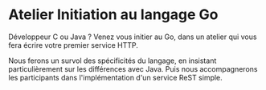 # Atelier Initiation au langage Go

Développeur C ou Java ? Venez vous initier au Go, dans un atelier qui vous fera écrire votre premier service HTTP.

Nous ferons un survol des spécificités du langage, en insistant particulièrement sur les différences avec Java. Puis nous accompagnerons les participants dans l'implémentation d'un service ReST simple.
